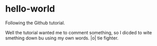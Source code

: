 # hello-world

Following the Github tutorial.

Well the tutorial wanted me to comment something, so I dicded to wite smething down bu using my own words. |o| tie fighter.
